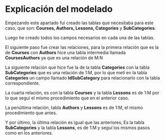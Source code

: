 # Explicación del modelado

Empezando este apartado fui creado las tablas que necesitaba para este caso, que son: **Courses, Authors, Lessons, Categories** y **SubCategories**.

Luego he creado todos los campos necesarios en cada una de las tablas.

El siguiente paso fue crear las relaciones, para la primera relación que es la de **Courses** con **Authors** hice una tabla intermedia llamada **CoursesAuthors** ya que es una relación de M:N

La siguiente relación que hice fue la de la tabla **Categories** con la tabla **SubCategories** que es una relación de 1:M, por lo que metí en la tabla **Categories** un campo llamado **IdSubCategory** para relacionarlo con la tabla correspondiente.

La cuarta relación, es con la tabla **Courses** y la tabla **Lessons** es de 1:M por lo que seguí el mismo procedimiento que en el anterior caso.

La penúltima relación, tabla **Authors** y **Lessons** es de 1:M, el mismo procedimiento que antes.

Y por último, la última relación es igual que las anteriores, Es la tabla **SubCategories** y la tabla **Lessons**, es de 1:M y seguí los mismos pasos como en los anteriores.
